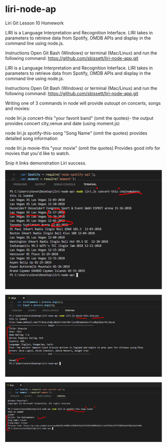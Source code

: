 # liri-node-ap
Liri Git Lesson 10 Homework


LIRI is a Language Interpretation and Recognition Interface. LIRI takes in parameters to retrieve data from Spotify, OMDB APIs and display in the command line using node.js.

Instructions
Open Git Bash (Windows) or terminal (Mac/Linux) and run the following command: https://github.com/sbissett/liri-node-app.git

LIRI is a Language Interpretation and Recognition Interface. LIRI takes in parameters to retrieve data from Spotify, OMDB APIs and display in the command line using node.js.

Instructions
Open Git Bash (Windows) or terminal (Mac/Linux) and run the following command: https://github.com/sbissett/liri-node-app.git

Writing one of 3 commands in node will provide outoupt on concerts, songs and movies:

node liri.js concert-this "your favorit band" (omit the quotes)- the output provides concert city,venue and date (using moment.js)

node liri.js spotify-this-song "Song Name" (omit the quotes) provides detailed song information

node liri.js movie-this "your movie" (omit the quotes)  Provides good info for movies that you'd like to watch.


Snip it links demonstration Liri success.

![Concert-this](https://github.com/sbissett/liri-node-ap/blob/master/images/Concert_This.PNG)

![Movie-This](https://github.com/sbissett/liri-node-ap/blob/master/images/Movie-This.PNG)

![Spotify-this-song](https://github.com/sbissett/liri-node-ap/blob/master/images/spotify-this-song.PNG)
